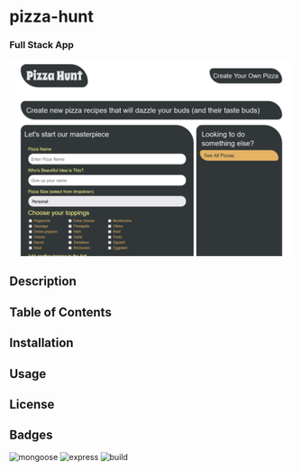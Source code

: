 # pizza-hunt
### Full Stack App
![app screenshot](./assets/images/app-screenshot.png)

## Description
## Table of Contents
## Installation
## Usage
## License
## Badges
![mongoose](https://img.shields.io/badge/mongoose-6.0.11-lightgrey)
![express](https://img.shields.io/badge/express-4.17.1-lightgrey)
![build](https://img.shields.io/badge/build-stable-lightgrey)
